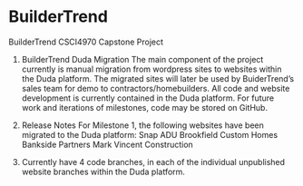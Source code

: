 # BuilderTrend
BuilderTrend CSCI4970 Capstone Project
1. BuilderTrend Duda Migration
The main component of the project currently is manual migration from wordpress sites to websites within the Duda platform. The migrated sites will later be used by BuiderTrend’s sales team for demo to contractors/homebuilders.  All code and website development is currently contained in the Duda platform.  For future work and iterations of milestones, code may be stored on GitHub.
2. Release Notes
For Milestone 1, the following websites have been migrated to the Duda platform: 
Snap ADU
Brookfield Custom Homes
Bankside Partners
Mark Vincent Construction


3. Currently have 4 code branches, in each of the individual unpublished website branches within the Duda platform.
